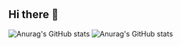 ## Hi there 👋

![Anurag's GitHub stats](https://github-readme-stats.vercel.app/api?username=jooeNagy&show_icons=true&theme=radical)
![Anurag's GitHub stats](https://github-readme-stats.vercel.app/api?username=jooeNagy&show_icons=true)
